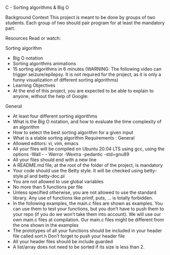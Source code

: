 C - Sorting algorithms & Big O

Background Context
This project is meant to be done by groups of two students. Each group of two should pair program for at least the mandatory part.

 Resources
Read or watch:

Sorting algorithm
- Big O notation
- Sorting algorithms animations
- 15 sorting algorithms in 6 minutes (WARNING: The following video can trigger seizure/epilepsy. It is not required for the project, as it is only a funny visualization of different sorting algorithms)
- Learning Objectives
- At the end of this project, you are expected to be able to explain to anyone, without the help of Google:

General
- At least four different sorting algorithms
- What is the Big O notation, and how to evaluate the time complexity of an algorithm
- How to select the best sorting algorithm for a given input
- What is a stable sorting algorithm
Requirements :
General
- Allowed editors: vi, vim, emacs
- All your files will be compiled on Ubuntu 20.04 LTS using gcc, using the options -Wall - - Werror -Wextra -pedantic -std=gnu89
- All your files should end with a new line
- A README.md file, at the root of the folder of the project, is mandatory
- Your code should use the Betty style. It will be checked using betty-style.pl and betty-doc.pl
- You are not allowed to use global variables
- No more than 5 functions per file
- Unless specified otherwise, you are not allowed to use the standard library. Any use of functions like printf, puts, … is totally forbidden.
- In the following examples, the main.c files are shown as examples. You can use them to test your functions, but you don’t have to push them to your repo (if you do we won’t take them into account). We will use our own main.c files at compilation. Our main.c files might be different from the one shown in the examples
- The prototypes of all your functions should be included in your header file called sort.h
Don’t forget to push your header file
- All your header files should be include guarded
- A list/array does not need to be sorted if its size is less than 2.
